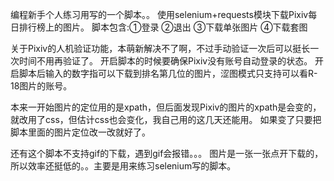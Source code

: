 编程新手个人练习用写的一个脚本。。
使用selenium+requests模块下载Pixiv每日排行榜上的图片。
脚本包含:①登录
              ②退出
              ③下载单张图片
              ④下载套图

关于Pixiv的人机验证功能，本萌新解决不了啊，不过手动验证一次后可以挺长一次时间不用再验证了。
开启脚本的时候要确保Pixiv没有账号自动登录的状态。
开启脚本后输入的数字指可以下载到排名第几位的图片，涩图模式只支持可以看R-18图片的账号。

本来一开始图片的定位用的是xpath，但后面发现Pixiv的图片的xpath是会变的，就改用了css，但估计css也会变化，我自己用的这几天还能用。
如果变了只要把脚本里面的图片定位改一改就好了。

还有这个脚本不支持gif的下载，遇到gif会报错。。。
图片是一张一张点开下载的，所以效率还挺低的。。主要是用来练习selenium写的脚本。